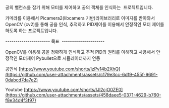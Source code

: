 공의 밸런스를 잡기 위해 모터를 제어하고 공의 객체를 인식하는  프로젝트입니다.

카메라를 이용해서 Picamera2(libcamera 기반)라이브러리로 이미지를 받아와서 OpenCV (cv2)를 통해 공을 인식, 추적하고 PID제어를 이용해서 안정적인 모터 제어를 하도록 하는 프로젝트입니다.

---------------------- 목표  ---------------------

OpenCV를 이용해 공을 정확하게 인식하고 추적
PID의 원리를 이해하고 사용해서 안정적인 모터제어
Pybullet으로 시뮬레이터까지 연동



공인식
[https://www.youtube.com/shorts/IzPv14b2XhQ](https://github.com/user-attachments/assets/c179e3cc-6df9-455f-9691-0dabcd7da7e2)

Youtube
[https://www.youtube.com/shorts/IJl2cjO0ZE0](https://github.com/user-attachments/assets/458daee5-0371-4629-b760-f8e34d4f3f97)

